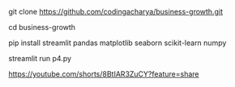 git clone https://github.com/codingacharya/business-growth.git

cd business-growth

pip install streamlit pandas matplotlib seaborn scikit-learn numpy

streamlit run p4.py

https://youtube.com/shorts/8BtIAR3ZuCY?feature=share
